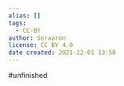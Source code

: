 ```yaml
---
alias: []
tags:
  - CC-BY
author: Seraaron
license: CC BY 4.0
date created: 2021-12-01 13:50
---
```


#unfinished 